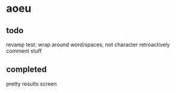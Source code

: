 # aoeu

## todo

revamp test:
  wrap around word/spaces, not character
retroactively comment stuff



## completed

pretty results screen
